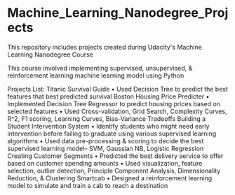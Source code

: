 # Machine_Learning_Nanodegree_Projects

This repository includes projects created during Udacity's Machine Learning Nanodegree Course

This course involved implementing supervised, unsupervised, & reinforcement learning machine 
learning model using Python

Projects List:
  Titanic Survival Guide 
    •	Used Decision Tree to predict the best features that best predicted survival
  Boston Housing Price Predicter 
    •	Implemented Decision Tree Regressor to predict housing prices based on selected features
    •	Used Cross-validation, Grid Search, Complexity Curves, R^2, F1 scoring, Learning Curves, Bias-Variance Tradeoffs
  Building a Student Intervention System
    •	Identify students who might need early intervention before failing to graduate using various supervised learning algorithms
    •	Used data pre-processing & scoring to decide the best supervised learning model– SVM, Gaussian NB, Logistic Regression
  Creating Customer Segments
    •	 Predicted the best delivery service to offer based on customer spending amounts
    •	Used visualization, feature selection, outlier detection, Principle Component Analysis, Dimensionality Reduction, & Clustering
  Smartcab
    •	Designed a reinforcement learning model to simulate and train a cab to reach a destination
